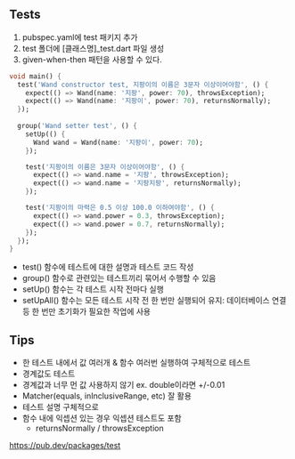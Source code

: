 ## Tests
1. pubspec.yaml에 test 패키지 추가
2. test 폴더에 [클래스명]_test.dart 파일 생성
3. given-when-then 패턴을 사용할 수 있다.
```dart
void main() {
  test('Wand constructor test, 지팡이의 이름은 3문자 이상이어야함', () {
    expect(() => Wand(name: '지팡', power: 70), throwsException);
    expect(() => Wand(name: '지팡이', power: 70), returnsNormally);
  });
 
  group('Wand setter test', () {
    setUp(() { 
      Wand wand = Wand(name: '지팡이', power: 70);
    });

    test('지팡이의 이름은 3문자 이상이어야함', () {
      expect(() => wand.name = '지팡', throwsException);
      expect(() => wand.name = '지팡지팡', returnsNormally);
    });

    test('지팡이의 마력은 0.5 이상 100.0 이하여야함', () {
      expect(() => wand.power = 0.3, throwsException);
      expect(() => wand.power = 0.7, returnsNormally);
    });
  });
}
```
- test() 함수에 테스트에 대한 설명과 테스트 코드 작성
- group() 함수로 관련있는 테스트끼리 묶어서 수행할 수 있음
- setUp() 함수는 각 테스트 시작 전마다 실행
- setUpAll() 함수는 모든 테스트 시작 전 한 번만 실행되어 유지: 데이터베이스 연결 등 한 번만 초기화가 필요한 작업에 사용

## Tips
- 한 테스트 내에서 값 여러개 & 함수 여러번 실행하여 구체적으로 테스트
- 경계값도 테스트
- 경계값과 너무 먼 값 사용하지 않기 ex. double이라면 +/-0.01
- Matcher(equals, inInclusiveRange, etc) 잘 활용
- 테스트 설명 구체적으로
- 함수 내에 익셉션 있는 경우 익셉션 테스트도 포함
    - returnsNormally / throwsException

https://pub.dev/packages/test
